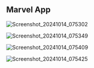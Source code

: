 <h2>Marvel App</h2>

![Screenshot_20241014_075302](https://github.com/user-attachments/assets/2e3006f1-ae7f-4ee5-ae5d-0daf223c3479)

![Screenshot_20241014_075349](https://github.com/user-attachments/assets/3c29241a-0728-43e3-92c6-83f3b12a1bf2)

![Screenshot_20241014_075409](https://github.com/user-attachments/assets/dceb0f9e-51ab-4bb4-8fc4-97ac95a94b74)

![Screenshot_20241014_075425](https://github.com/user-attachments/assets/c41dfff7-e8dc-47f1-bf38-2fb0a2a04157)
